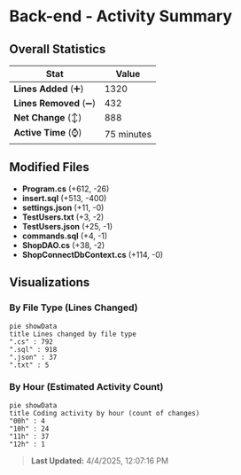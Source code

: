 # Back-end - Activity Summary 

## Overall Statistics

| Stat                   | Value                                                             |
| ---------------------- | ----------------------------------------------------------------- |
| **Lines Added** (➕)   | 1320                                          |
| **Lines Removed** (➖) | 432                                        |
| **Net Change** (↕)    | 888                |
| **Active Time** (⌚)   | 75 minutes |


## Modified Files
- **Program.cs** (+612, -26)
- **insert.sql** (+513, -400)
- **settings.json** (+11, -0)
- **TestUsers.txt** (+3, -2)
- **TestUsers.json** (+25, -1)
- **commands.sql** (+4, -1)
- **ShopDAO.cs** (+38, -2)
- **ShopConnectDbContext.cs** (+114, -0)

## Visualizations

### By File Type (Lines Changed)

```mermaid
pie showData
title Lines changed by file type
".cs" : 792
".sql" : 918
".json" : 37
".txt" : 5
```

### By Hour (Estimated Activity Count)

```mermaid
pie showData
title Coding activity by hour (count of changes)
"00h" : 4
"10h" : 24
"11h" : 37
"12h" : 1
```


> **Last Updated:** 4/4/2025, 12:07:16 PM